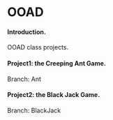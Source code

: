 # OOAD
     
#### Introduction.    
OOAD class projects. 
     
#### Project1: the Creeping Ant Game.     
Branch: Ant

#### Project2: the Black Jack Game.     
Branch: BlackJack
